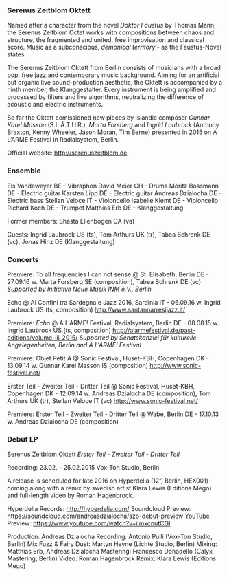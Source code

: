 ### Serenus Zeitblom Oktett

Named after a character from the novel *Doktor Faustus* by Thomas Mann, the Serenus Zeitblom Octet works with compositions between chaos and structure, the fragmented and united, free improvisation and classical score. Music as a subconscious, *demonical territory* - as the Faustus-Novel states.

The Serenus Zeitblom Oktett from Berlin consists of musicians with a broad pop, free jazz and contemporary music background. Aiming for an artificial but organic live sound-production aesthetic, the Oktett is accompanied by a ninth member, the Klanggestalter. Every instrument is being amplified and processed by filters and live algorithms, neutralizing the difference of acoustic and electric instruments.

So far the Oktett comissioned new pieces by islandic composer *Gunnar Karel Masson* (S.L.Á.T.U.R.), *Marta Forsberg* and *Ingrid Laubrock* (Anthony Braxton, Kenny Wheeler, Jason Moran, Tim Berne) presented in 2015 on A L’ARME Festival in Radialsystem, Berlin.

Official website: http://serenuszeitblom.de

### Ensemble

Els Vandeweyer BE - Vibraphon
David Meier CH - Drums
Moritz Bossmann DE - Electric guitar
Karsten Lipp DE - Electric guitar
Andreas Dzialocha DE - Electric bass
Stellan Veloce IT - Violoncello
Isabelle Klemt DE - Violoncello
Richard Koch DE - Trumpet
Matthias Erb DE - Klanggestaltung

Former members: Shasta Ellenbogen CA (va)

Guests: Ingrid Laubrock US (ts), Tom Arthurs UK (tr), Tabea Schrenk DE (vc), Jonas Hinz DE (Klanggestaltung)

### Concerts

Premiere: To all frequencies I can not sense @ St. Elisabeth, Berlin DE - 27.09.16
w. Marta Forsberg SE (composition), Tabea Schrenk DE (vc)
*Supported by Initiative Neue Musik INM e.V., Berlin*

Echo @ Ai Confini tra Sardegna e Jazz 2016, Sardinia IT - 06.09.16
w. Ingrid Laubrock US (ts, composition) http://www.santannarresijazz.it/

Premiere: *Echo* @ A L'ARME! Festival, Radialsystem, Berlin DE - 08.08.15
w. Ingrid Laubrock US (ts, composition) http://alarmefestival.de/past-editions/volume-iii-2015/
*Supported by Senatskanzlei für kulturelle Angelegenheiten, Berlin and A L'ARME! Festival*

Premiere: Objet Petit A @ Sonic Festival, Huset-KBH, Copenhagen DK - 13.09.14
w. Gunnar Karel Masson IS (composition) http://www.sonic-festival.net/

Erster Teil - Zweiter Teil - Dritter Teil @ Sonic Festival, Huset-KBH, Copenhagen DK - 12.09.14
w. Andreas Dzialocha DE (composition), Tom Arthurs UK (tr), Stellan Veloce IT (vc) http://www.sonic-festival.net/

Premiere: Erster Teil - Zweiter Teil - Dritter Teil @ Wabe, Berlin DE - 17.10.13
w. Andreas Dzialocha DE (composition)

### Debut LP

Serenus Zeitblom Oktett
*Erster Teil - Zweiter Teil - Dritter Teil*

Recording: 23.02. - 25.02.2015 Vox-Ton Studio, Berlin

A release is scheduled for late 2016 on Hyperdelia (12”, Berlin, HEX001) coming along with a remix by swedish artist Klara Lewis (Editions Mego) and full-length video by Roman Hagenbrock.

Hyperdelia Records: http://hyperdelia.com/
Soundcloud Preview: https://soundcloud.com/andreasdzialocha/szo-debut-preview
YouTube Preview: https://www.youtube.com/watch?v=iimxcnutCGI

Production: Andreas Dzialocha
Recording: Antonio Pulli (Vox-Ton Studio, Berlin)
Mix Fuzz & Fairy Dust: Martyn Heyne (Lichte Studio, Berlin)
Mixing: Matthias Erb, Andreas Dzialocha
Mastering: Francesco Donadello (Calyx Mastering, Berlin)
Video: Roman Hagenbrock
Remix: Klara Lewis (Editions Mego)
